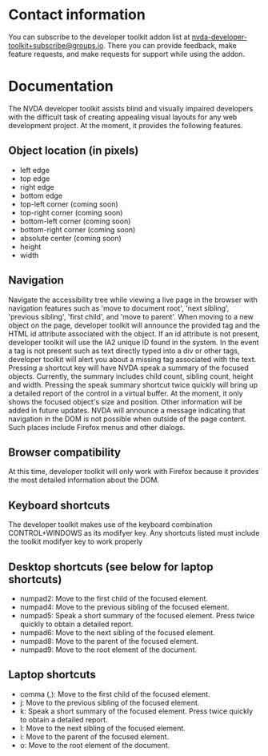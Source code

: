 # Contact information

You can subscribe to the developer toolkit addon list at nvda-developer-toolkit+subscribe@groups.io. There you can provide feedback, make feature requests, and make requests for support while using the addon.

# Documentation

The NVDA developer toolkit assists blind and visually impaired developers with the difficult task of creating appealing visual layouts for any web development project. At the moment, it provides the following features.

## Object location (in pixels)

*   left edge
*   top edge
*   right edge
*   bottom edge
*   top-left corner (coming soon)
*   top-right corner (coming soon)
*   bottom-left corner (coming soon)
*   bottom-right corner (coming soon)
*   absolute center (coming soon)
*   height
*   width

## Navigation

Navigate the accessibility tree while viewing a live page in the browser with navigation features such as 'move to document root', 'next sibling', 'previous sibling', 'first child', and 'move to parent'. When moving to a new object on the page, developer toolkit will announce the provided tag and the HTML id attribute associated with the object. If an id attribute is not present, developer toolkit will use the IA2 unique ID found in the system. In the event a tag is not present such as text directly typed into a div or other tags, developer toolkit will alert you about a missing tag associated with the text. Pressing a shortcut key will have NVDA speak a summary of the focused objects. Currently, the summary includes child count, sibling count, height and width. Pressing the speak summary shortcut twice quickly will bring up a detailed report of the control in a virtual buffer. At the moment, it only shows the focused object's size and position. Other information will be added in future updates. NVDA will announce a message indicating that navigation in the DOM is not possible when outside of the page content. Such places include Firefox menus and other dialogs.

## Browser compatibility

At this time, developer toolkit will only work with Firefox because it provides the most detailed information about the DOM.

## Keyboard shortcuts

The developer toolkit makes use of the keyboard combination CONTROL+WINDOWS as its modifyer key. Any shortcuts listed must include the toolkit modifyer key to work properly

## Desktop shortcuts (see below for laptop shortcuts)

*   numpad2: Move to the first child of the focused element.
*   numpad4: Move to the previous sibling of the focused element.
*   numpad5: Speak a short summary of the focused element. Press twice quickly to obtain a detailed report.
*   numpad6: Move to the next sibling of the focused element.
*   numpad8: Move to the parent of the focused element.
*   numpad9: Move to the root element of the document.

## Laptop shortcuts

*   comma (,): Move to the first child of the focused element.
*   j: Move to the previous sibling of the focused element.
*   k: Speak a short summary of the focused element. Press twice quickly to obtain a detailed report.
*   l: Move to the next sibling of the focused element.
*   i: Move to the parent of the focused element.
*   o: Move to the root element of the document.